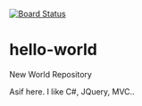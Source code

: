 [![Board Status](https://mdoe.visualstudio.com/e30c5fb5-9564-4593-93fc-d196af69f34e/65077616-1abc-478a-9057-fc072c3abee3/_apis/work/boardbadge/0ee6ff3b-d09a-41f7-8d54-e0f139d1d68d)](https://mdoe.visualstudio.com/e30c5fb5-9564-4593-93fc-d196af69f34e/_boards/board/t/65077616-1abc-478a-9057-fc072c3abee3/Microsoft.RequirementCategory)
# hello-world
New World Repository

Asif here. I like C#, JQuery, MVC..
